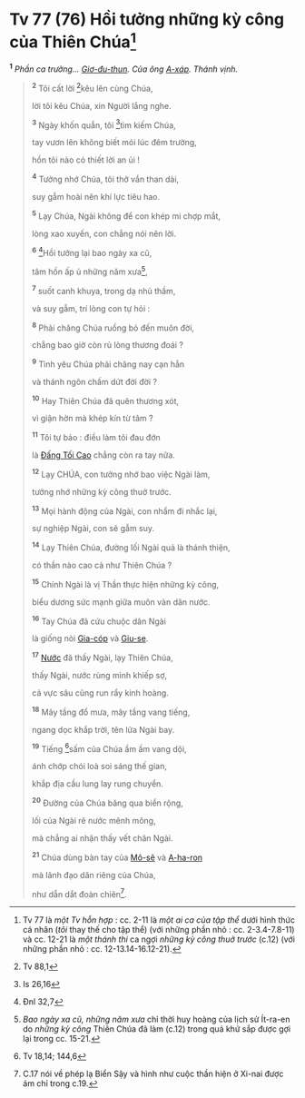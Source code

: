 # Tv 77 (76) Hồi tưởng những kỳ công của Thiên Chúa[^1-73e48533-d225-4b6c-95af-e3e16ffdae24]
<sup><b>1</b></sup> *Phần ca trưởng... [Giơ-đu-thun](). Của ông [A-xáp](). Thánh vịnh.*

> <sup><b>2</b></sup> Tôi cất lời [^1@-73e48533-d225-4b6c-95af-e3e16ffdae24]kêu lên cùng Chúa,
>
> lời tôi kêu Chúa, xin Người lắng nghe.
>
> <sup><b>3</b></sup> Ngày khốn quẫn, tôi [^2@-73e48533-d225-4b6c-95af-e3e16ffdae24]tìm kiếm Chúa,
>
> tay vươn lên không biết mỏi lúc đêm trường,
>
> hồn tôi nào có thiết lời an ủi !
>
> <sup><b>4</b></sup> Tưởng nhớ Chúa, tôi thở vắn than dài,
>
> suy gẫm hoài nên khí lực tiêu hao.
>
> <sup><b>5</b></sup> Lạy Chúa, Ngài không để con khép mi chợp mắt,
>
> lòng xao xuyến, con chẳng nói nên lời.
>
> <sup><b>6</b></sup> [^3@-73e48533-d225-4b6c-95af-e3e16ffdae24]Hồi tưởng lại bao ngày xa cũ,
>
> tâm hồn ấp ủ những năm xưa[^2-73e48533-d225-4b6c-95af-e3e16ffdae24],
>
> <sup><b>7</b></sup> suốt canh khuya, trong dạ nhủ thầm,
>
> và suy gẫm, trí lòng con tự hỏi :
>
> <sup><b>8</b></sup> Phải chăng Chúa ruồng bỏ đến muôn đời,
>
> chẳng bao giờ còn rủ lòng thương đoái ?
>
> <sup><b>9</b></sup> Tình yêu Chúa phải chăng nay cạn hẳn
>
> và thánh ngôn chấm dứt đời đời ?
>
> <sup><b>10</b></sup> Hay Thiên Chúa đã quên thương xót,
>
> vì giận hờn mà khép kín từ tâm ?
>
> <sup><b>11</b></sup> Tôi tự bảo : điều làm tôi đau đớn
>
> là [Đấng Tối Cao]() chẳng còn ra tay nữa.
>
> <sup><b>12</b></sup> Lạy CHÚA, con tưởng nhớ bao việc Ngài làm,
>
> tưởng nhớ những kỳ công thuở trước.
>
> <sup><b>13</b></sup> Mọi hành động của Ngài, con nhẩm đi nhắc lại,
>
> sự nghiệp Ngài, con sẽ gẫm suy.
>
> <sup><b>14</b></sup> Lạy Thiên Chúa, đường lối Ngài quả là thánh thiện,
>
> có thần nào cao cả như Thiên Chúa ?
>
> <sup><b>15</b></sup> Chính Ngài là vị Thần thực hiện những kỳ công,
>
> biểu dương sức mạnh giữa muôn vàn dân nước.
>
> <sup><b>16</b></sup> Tay Chúa đã cứu chuộc dân Ngài
>
> là giống nòi [Gia-cóp]() và [Giu-se]().
>
> <sup><b>17</b></sup> [Nước]() đã thấy Ngài, lạy Thiên Chúa,
>
> thấy Ngài, nước rùng mình khiếp sợ,
>
> cả vực sâu cũng run rẩy kinh hoàng.
>
> <sup><b>18</b></sup> Mây tầng đổ mưa, mây tầng vang tiếng,
>
> ngang dọc khắp trời, tên lửa Ngài bay.
>
> <sup><b>19</b></sup> Tiếng [^4@-73e48533-d225-4b6c-95af-e3e16ffdae24]sấm của Chúa ầm ầm vang dội,
>
> ánh chớp chói loà soi sáng thế gian,
>
> khắp địa cầu lung lay rung chuyển.
>
> <sup><b>20</b></sup> Đường của Chúa băng qua biển rộng,
>
> lối của Ngài rẽ nước mênh mông,
>
> mà chẳng ai nhận thấy vết chân Ngài.
>
> <sup><b>21</b></sup> Chúa dùng bàn tay của [Mô-sê]() và [A-ha-ron]()
>
> mà lãnh đạo dân riêng của Chúa,
>
> như dẫn dắt đoàn chiên[^3-73e48533-d225-4b6c-95af-e3e16ffdae24].

[^1-73e48533-d225-4b6c-95af-e3e16ffdae24]: Tv 77 là *một Tv hỗn hợp* : cc. 2-11 là *một ai ca của tập thể* dưới hình thức cá nhân (*tôi* thay thế cho tập thể) (với những phần nhỏ : cc. 2-3.4-7.8-11) và cc. 12-21 là *một thánh thi* ca ngợi *những kỳ công thuở trước* (c.12) (với những phần nhỏ : cc. 12-13.14-16.12-21).
[^2-73e48533-d225-4b6c-95af-e3e16ffdae24]: *Bao ngày xa cũ, những năm xưa* chỉ thời huy hoàng của lịch sử Ít-ra-en do *những kỳ công* Thiên Chúa đã làm (c.12) trong quá khứ sắp được gợi lại trong cc. 15-21.
[^3-73e48533-d225-4b6c-95af-e3e16ffdae24]: C.17 nói về phép lạ Biển Sậy và hình như cuộc thần hiện ở Xi-nai được ám chỉ trong c.19.
[^1@-73e48533-d225-4b6c-95af-e3e16ffdae24]: Tv 88,1
[^2@-73e48533-d225-4b6c-95af-e3e16ffdae24]: Is 26,16
[^3@-73e48533-d225-4b6c-95af-e3e16ffdae24]: Đnl 32,7
[^4@-73e48533-d225-4b6c-95af-e3e16ffdae24]: Tv 18,14; 144,6